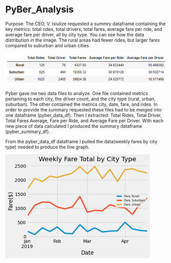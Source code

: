 # PyBer_Analysis

Purpose: The CEO, V. Isiulize requested a summry dataframe containing the key metrics: total rides, total drivers, total fares, average fare per ride, and average fare per driver, all by city type. You can see how the data distribution in the image. The rural areas had fewer rides, but larger fares compared to suburban and urban cities.

![](Pyber_Analysis/Pyber_Analysis/Images/pybersummary.PNG)

Pyber gave me two data files to analyze. One file contained metrics pertaining to each city, the	driver count, and the city type (rural, urban, suburban). The other contained the metrics city,	date,	fare,	and rides. In order to provide the summary requested these files had to be merged into one dataframe (pyber_data_df). Then I extracted: Total Rides,	Total Driver,	Total Fares	Average, Fare per Ride, and	Average Fare per Driver. With each new piece of data calculated I produced the summary dataframe (pyber_summary_df).

From the pyber_data_df dataframe I pulled the data(weekly fares by city type) needed to produce the line graph. 

![](Pyber_Analysis/Pyber_Analysis/Images/PyberFaresLineGraph.png)


